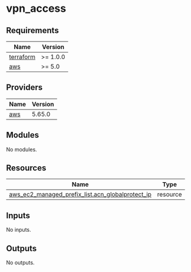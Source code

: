 # vpn_access

<!-- BEGINNING OF PRE-COMMIT-TERRAFORM DOCS HOOK -->
## Requirements

| Name | Version |
|------|---------|
| <a name="requirement_terraform"></a> [terraform](#requirement\_terraform) | >= 1.0.0 |
| <a name="requirement_aws"></a> [aws](#requirement\_aws) | >= 5.0 |

## Providers

| Name | Version |
|------|---------|
| <a name="provider_aws"></a> [aws](#provider\_aws) | 5.65.0 |

## Modules

No modules.

## Resources

| Name | Type |
|------|------|
| [aws_ec2_managed_prefix_list.acn_globalprotect_ip](https://registry.terraform.io/providers/hashicorp/aws/latest/docs/resources/ec2_managed_prefix_list) | resource |

## Inputs

No inputs.

## Outputs

No outputs.
<!-- END OF PRE-COMMIT-TERRAFORM DOCS HOOK -->
